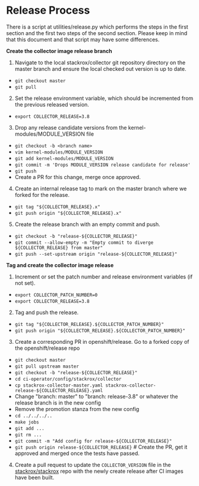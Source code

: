 # Release Process

There is a script at utilities/release.py which performs the steps in the first section and the first two steps of the second section.
Please keep in mind that this document and that script may have some differences.

**Create the collector image release branch**

1. Navigate to the local stackrox/collector git repository directory on the master branch and ensure the local checked out version is up to date.
  - `git checkout master`
  - `git pull`
2. Set the release environment variable, which should be incremented from the previous released version.
  - `export COLLECTOR_RELEASE=3.8`
3. Drop any release candidate versions from the kernel-modules/MODULE_VERSION file
  - `git checkout -b <branch name>`
  - `vim kernel-modules/MODULE_VERSION`
  - `git add kernel-modules/MODULE_VERSION`
  - `git commit -m 'Drops MODULE_VERSION release candidate for release'`
  - `git push`
  - Create a PR for this change, merge once approved.
4. Create an internal release tag to mark on the master branch where we forked for the release.
  - `git tag "${COLLECTOR_RELEASE}.x"`
  - `git push origin "${COLLECTOR_RELEASE}.x"`
5. Create the release branch with an empty commit and push.
  - `git checkout -b "release-${COLLECTOR_RELEASE}"`
  - `git commit --allow-empty -m "Empty commit to diverge ${COLLECTOR_RELEASE} from master"`
  - `git push --set-upstream origin "release-${COLLECTOR_RELEASE}"`

**Tag and create the collector image release**

1. Increment or set the patch number and release environment variables (if not set).
  - `export COLLECTOR_PATCH_NUMBER=0`
  - `export COLLECTOR_RELEASE=3.8`
2. Tag and push the release.
  - `git tag "${COLLECTOR_RELEASE}.${COLLECTOR_PATCH_NUMBER}"`
  - `git push origin "${COLLECTOR_RELEASE}.${COLLECTOR_PATCH_NUMBER}"`
3. Create a corresponding PR in openshift/release. Go to a forked copy of the openshift/release repo
  - `git checkout master`
  - `git pull upstream master`
  - `git checkout -b "release-${COLLECTOR_RELEASE}"`
  - `cd ci-operator/config/stackrox/collector`
  - `cp stackrox-collector-master.yaml stackrox-collector-release-${COLLECTOR_RELEASE}.yaml`
  - Change "branch: master" to "branch: release-3.8" or whatever the release branch is in the new config
  - Remove the promotion stanza from the new config 
  - `cd ../../../..`
  - `make jobs`
  - `git add ...`
  - `git rm ...`
  - `git commit -m "Add config for release-${COLLECTOR_RELEASE}"`
  - `git push origin release-${COLLECTOR_RELEASE}` # Create the PR, get it approved and merged once the tests have passed.
4. Create a pull request to update the `COLLECTOR_VERSION` file in the [stackrox/stackrox](https://github.com/stackrox/stackrox/) repo with the newly create release after CI images have been built.

